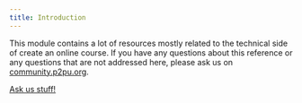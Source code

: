 ```yaml
---
title: Introduction
---
```


This module contains a lot of resources mostly related to the technical side of create an online course. If you have any questions about this reference or any questions that are not addressed here, please ask us on [community.p2pu.org](http://community.p2pu.org/category/tech).

<a class="btn btn-primary" target="_blank" href="http://community.p2pu.org/category/tech"><i class="fa fa-weixin"></i> Ask us stuff!</a>
